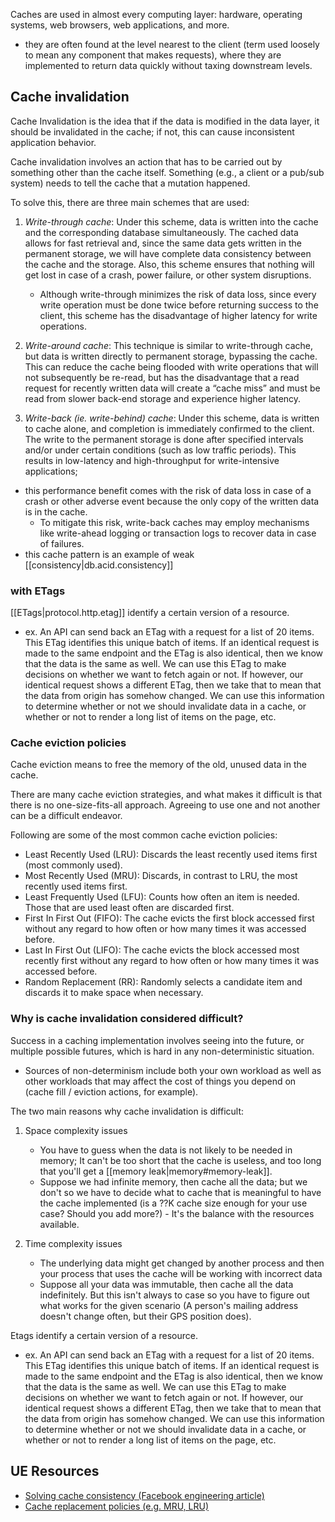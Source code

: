 
Caches are used in almost every computing layer: hardware, operating systems, web browsers, web applications, and more. 
- they are often found at the level nearest to the client (term used loosely to mean any component that makes requests), where they are implemented to return data quickly without taxing downstream levels.

## Cache invalidation
Cache Invalidation is the idea that if the data is modified in the data layer, it should be invalidated in the cache; if not, this can cause inconsistent application behavior.

Cache invalidation involves an action that has to be carried out by something other than the cache itself. Something (e.g., a client or a pub/sub system) needs to tell the cache that a mutation happened.

To solve this, there are three main schemes that are used:
1. *Write-through cache*: Under this scheme, data is written into the cache and the corresponding database simultaneously. The cached data allows for fast retrieval and, since the same data gets written in the permanent storage, we will have complete data consistency between the cache and the storage. Also, this scheme ensures that nothing will get lost in case of a crash, power failure, or other system disruptions.
    - Although write-through minimizes the risk of data loss, since every write operation must be done twice before returning success to the client, this scheme has the disadvantage of higher latency for write operations.

2. *Write-around cache*: This technique is similar to write-through cache, but data is written directly to permanent storage, bypassing the cache. This can reduce the cache being flooded with write operations that will not subsequently be re-read, but has the disadvantage that a read request for recently written data will create a “cache miss” and must be read from slower back-end storage and experience higher latency.

3. *Write-back (ie. write-behind) cache*: Under this scheme, data is written to cache alone, and completion is immediately confirmed to the client. The write to the permanent storage is done after specified intervals and/or under certain conditions (such as low traffic periods). This results in low-latency and high-throughput for write-intensive applications; 
- this performance benefit comes with the risk of data loss in case of a crash or other adverse event because the only copy of the written data is in the cache.
    - To mitigate this risk, write-back caches may employ mechanisms like write-ahead logging or transaction logs to recover data in case of failures.
- this cache pattern is an example of weak [[consistency|db.acid.consistency]]


### with ETags
[[ETags|protocol.http.etag]] identify a certain version of a resource.
- ex. An API can send back an ETag with a request for a list of 20 items. This ETag identifies this unique batch of items. If an identical request is made to the same endpoint and the ETag is also identical, then we know that the data is the same as well. We can use this ETag to make decisions on whether we want to fetch again or not. If however, our identical request shows a different ETag, then we take that to mean that the data from origin has somehow changed. We can use this information to determine whether or not we should invalidate data in a cache, or whether or not to render a long list of items on the page, etc.

### Cache eviction policies
Cache eviction means to free the memory of the old, unused data in the cache.

There are many cache eviction strategies, and what makes it difficult is that there is no one-size-fits-all approach. Agreeing to use one and not another can be a difficult endeavor.

Following are some of the most common cache eviction policies:
- Least Recently Used (LRU): Discards the least recently used items first (most commonly used).
- Most Recently Used (MRU): Discards, in contrast to LRU, the most recently used items first.
- Least Frequently Used (LFU): Counts how often an item is needed. Those that are used least often are discarded first.
- First In First Out (FIFO): The cache evicts the first block accessed first without any regard to how often or how many times it was accessed before.
- Last In First Out (LIFO): The cache evicts the block accessed most recently first without any regard to how often or how many times it was accessed before.
- Random Replacement (RR): Randomly selects a candidate item and discards it to make space when necessary.

### Why is cache invalidation considered difficult?
Success in a caching implementation involves seeing into the future, or multiple possible futures, which is hard in any non-deterministic situation.
- Sources of non-determinism include both your own workload as well as other workloads that may affect the cost of things you depend on (cache fill / eviction actions, for example).

The two main reasons why cache invalidation is difficult:
1. Space complexity issues
    - You have to guess when the data is not likely to be needed in memory; It can't be too short that the cache is useless, and too long that you'll get a [[memory leak|memory#memory-leak]].
    - Suppose we had infinite memory, then cache all the data; but we don't so we have to decide what to cache that is meaningful to have the cache implemented (is a ??K cache size enough for your use case? Should you add more?) - It's the balance with the resources available.

2. Time complexity issues
    - The underlying data might get changed by another process and then your process that uses the cache will be working with incorrect data
    - Suppose all your data was immutable, then cache all the data indefinitely. But this isn't always to case so you have to figure out what works for the given scenario (A person's mailing address doesn't change often, but their GPS position does).

Etags identify a certain version of a resource.
- ex. An API can send back an ETag with a request for a list of 20 items. This ETag identifies this unique batch of items. If an identical request is made to the same endpoint and the ETag is also identical, then we know that the data is the same as well. We can use this ETag to make decisions on whether we want to fetch again or not. If however, our identical request shows a different ETag, then we take that to mean that the data from origin has somehow changed. We can use this information to determine whether or not we should invalidate data in a cache, or whether or not to render a long list of items on the page, etc.

## UE Resources
- [Solving cache consistency (Facebook engineering article)](https://engineering.fb.com/2022/06/08/core-data/cache-invalidation)
- [Cache replacement policies (e.g. MRU, LRU)](https://en.wikipedia.org/wiki/Cache_replacement_policies)